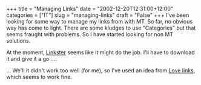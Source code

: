 +++
title = "Managing Links"
date = "2002-12-20T12:31:00+12:00"
categories = ["IT"]
slug = "managing-links"
draft = "False"
+++
I've been looking for some way to manage my links from with MT. So far, no
obvious way has come to light. There are some kludges to use "Categories" but
that seems fraught with problems. So I have started looking for non MT
solutions.

At the moment,
[Linkster](https://studio.dreamdolphin.com/?section=products&page=php_scripts&script_id=1)
seems like it might do the job. I'll have to download it and give it a
go ....

... We'll it didn't work too well (for me), so I've used an idea from
[Love links](https://kadyellebee.com/links/), which seems to work fine.

